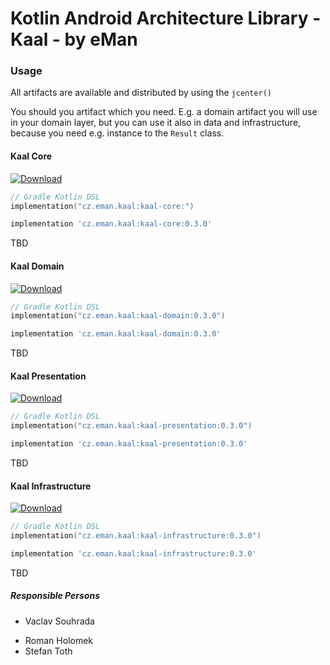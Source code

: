 # Kotlin Android Architecture Library - Kaal - by eMan

### Usage

All artifacts are available and distributed by using the `jcenter()`

You should you artifact which you need. E.g. a domain artifact you will use in your domain layer, 
but you can use it also in data and infrastructure, because you need e.g. instance to the `Result` class.



#### Kaal Core
[ ![Download](https://api.bintray.com/packages/emanprague/maven/cz.eman.kaal.core/images/download.svg?version=0.2.0) ](https://bintray.com/emanprague/maven/cz.eman.kaal.core/0.2.0/link)

```kotlin
// Gradle Kotlin DSL
implementation("cz.eman.kaal:kaal-core:")
```

```groovy
implementation 'cz.eman.kaal:kaal-core:0.3.0'
```

TBD

#### Kaal Domain
[ ![Download](https://api.bintray.com/packages/emanprague/maven/cz.eman.kaal.domain/images/download.svg?version=0.3.0) ](https://bintray.com/emanprague/maven/cz.eman.kaal.domain/0.3.0/link)

```kotlin
// Gradle Kotlin DSL
implementation("cz.eman.kaal:kaal-domain:0.3.0")
```

```groovy
implementation 'cz.eman.kaal:kaal-domain:0.3.0'
```

TBD

#### Kaal Presentation
[ ![Download](https://api.bintray.com/packages/emanprague/maven/cz.eman.kaal.presentation/images/download.svg?version=0.3.0) ](https://bintray.com/emanprague/maven/cz.eman.kaal.presentation/0.3.0/link)

```kotlin
// Gradle Kotlin DSL
implementation("cz.eman.kaal:kaal-presentation:0.3.0")
```

```groovy
implementation 'cz.eman.kaal:kaal-presentation:0.3.0'
```

TBD

#### Kaal Infrastructure
[ ![Download](https://api.bintray.com/packages/emanprague/maven/cz.eman.kaal.domain/images/download.svg?version=0.3.0) ](https://bintray.com/emanprague/maven/cz.eman.kaal.domain/0.3.0/link)

```kotlin
// Gradle Kotlin DSL
implementation("cz.eman.kaal:kaal-infrastructure:0.3.0")
```

```groovy
implementation 'cz.eman.kaal:kaal-infrastructure:0.3.0'
```

TBD

##### Responsible Persons
* Vaclav Souhrada
- Roman Holomek
- Stefan Toth
